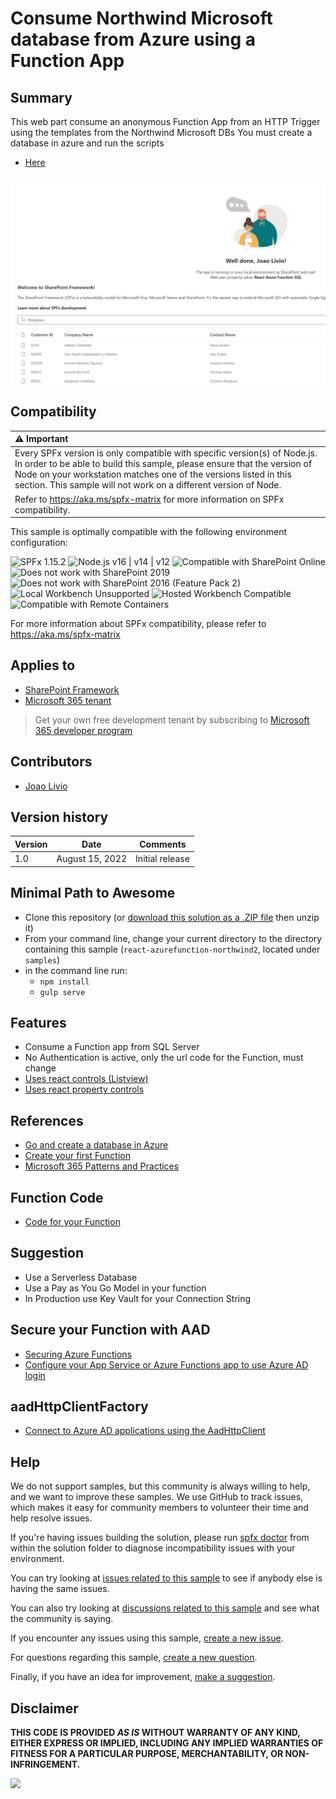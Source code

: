 # Consume Northwind Microsoft database from Azure using a Function App 

## Summary

This web part consume an anonymous Function App from an HTTP Trigger using the templates from the Northwind Microsoft DBs
You must create a database in azure and run the scripts

- [Here](https://github.com/microsoft/sql-server-samples/blob/master/samples/databases/northwind-pubs/readme.md)

![SAMPLE](./assets/FAPP.png)

## Compatibility

| :warning: Important          |
|:---------------------------|
| Every SPFx version is only compatible with specific version(s) of Node.js. In order to be able to build this sample, please ensure that the version of Node on your workstation matches one of the versions listed in this section. This sample will not work on a different version of Node.|
|Refer to <https://aka.ms/spfx-matrix> for more information on SPFx compatibility.   |

This sample is optimally compatible with the following environment configuration:

![SPFx 1.15.2](https://img.shields.io/badge/SPFx-1.15.2-green.svg)
![Node.js v16 | v14 | v12](https://img.shields.io/badge/Node.js-v16%20%7C%20v14%20%7C%20v12-green.svg)
![Compatible with SharePoint Online](https://img.shields.io/badge/SharePoint%20Online-Compatible-green.svg)
![Does not work with SharePoint 2019](https://img.shields.io/badge/SharePoint%20Server%202019-Incompatible-red.svg "SharePoint Server 2019 requires SPFx 1.4.1 or lower")
![Does not work with SharePoint 2016 (Feature Pack 2)](https://img.shields.io/badge/SharePoint%20Server%202016%20(Feature%20Pack%202)-Incompatible-red.svg "SharePoint Server 2016 Feature Pack 2 requires SPFx 1.1")
![Local Workbench Unsupported](https://img.shields.io/badge/Local%20Workbench-Unsupported-red.svg "Local workbench is no longer available as of SPFx 1.13 and above")
![Hosted Workbench Compatible](https://img.shields.io/badge/Hosted%20Workbench-Compatible-green.svg)
![Compatible with Remote Containers](https://img.shields.io/badge/Remote%20Containers-Compatible-green.svg)

For more information about SPFx compatibility, please refer to <https://aka.ms/spfx-matrix>

## Applies to

- [SharePoint Framework](https://learn.microsoft.com/sharepoint/dev/spfx/sharepoint-framework-overview)
- [Microsoft 365 tenant](https://learn.microsoft.com/sharepoint/dev/spfx/set-up-your-development-environment)

> Get your own free development tenant by subscribing to [Microsoft 365 developer program](https://aka.ms/m365/devprogram)

## Contributors

* [Joao Livio](https://github.com/jtlivio)

## Version history

| Version | Date             | Comments        |
| ------- | ---------------- | --------------- |
| 1.0     | August 15, 2022 | Initial release |


## Minimal Path to Awesome

- Clone this repository (or [download this solution as a .ZIP file](https://pnp.github.io/download-partial/?url=https://github.com/pnp/sp-dev-fx-webparts/tree/main/samples/react-azurefunction-northwind2) then unzip it)
- From your command line, change your current directory to the directory containing this sample (`react-azurefunction-northwind2`, located under `samples`)
- in the command line run:
  - `npm install`
  - `gulp serve`


## Features

- Consume a Function app from SQL Server
- No Authentication is active, only the url code for the Function, must change
- [Uses react controls (Listview)](https://pnp.github.io/sp-dev-fx-controls-react/)
- [Uses react property controls](https://pnp.github.io/sp-dev-fx-property-controls/)

## References

- [Go and create a database in Azure](https://github.com/Microsoft/sql-server-samples/tree/master/samples/databases/northwind-pubs)
- [Create your first Function](https://docs.microsoft.com/en-us/sharepoint/dev/spfx/build-for-teams-overview)
- [Microsoft 365 Patterns and Practices](https://aka.ms/m365pnp)

## Function Code

- [Code for your Function](https://github.com/jtlivio/react-azurefunction-northwind/blob/master/FunctionCode.cs)

## Suggestion

- Use a Serverless Database
- Use a Pay as You Go Model in your function
- In Production use Key Vault for your Connection String

## Secure your Function with AAD
- [Securing Azure Functions](https://docs.microsoft.com/en-us/azure/azure-functions/security-concepts?tabs=v4)
- [Configure your App Service or Azure Functions app to use Azure AD login](https://docs.microsoft.com/en-us/azure/app-service/configure-authentication-provider-aad)

## aadHttpClientFactory

- [Connect to Azure AD applications using the AadHttpClient](https://docs.microsoft.com/en-us/sharepoint/dev/spfx/use-aadhttpclient)

## Help

We do not support samples, but this community is always willing to help, and we want to improve these samples. We use GitHub to track issues, which makes it easy for  community members to volunteer their time and help resolve issues.

If you're having issues building the solution, please run [spfx doctor](https://pnp.github.io/cli-microsoft365/cmd/spfx/spfx-doctor/) from within the solution folder to diagnose incompatibility issues with your environment.

You can try looking at [issues related to this sample](https://github.com/pnp/sp-dev-fx-webparts/issues?q=label%3A%22sample%3A%20react-azurefunction-northwind2%22) to see if anybody else is having the same issues.

You can also try looking at [discussions related to this sample](https://github.com/pnp/sp-dev-fx-webparts/discussions?discussions_q=react-azurefunction-northwind2) and see what the community is saying.

If you encounter any issues using this sample, [create a new issue](https://github.com/pnp/sp-dev-fx-webparts/issues/new?assignees=&labels=Needs%3A+Triage+%3Amag%3A%2Ctype%3Abug-suspected%2Csample%3A%20react-azurefunction-northwind2&template=bug-report.yml&sample=react-azurefunction-northwind2&authors=@jtlivio&title=react-azurefunction-northwind2%20-%20).

For questions regarding this sample, [create a new question](https://github.com/pnp/sp-dev-fx-webparts/issues/new?assignees=&labels=Needs%3A+Triage+%3Amag%3A%2Ctype%3Aquestion%2Csample%3A%20react-azurefunction-northwind2&template=question.yml&sample=react-azurefunction-northwind2&authors=@jtlivio&title=react-azurefunction-northwind2%20-%20).

Finally, if you have an idea for improvement, [make a suggestion](https://github.com/pnp/sp-dev-fx-webparts/issues/new?assignees=&labels=Needs%3A+Triage+%3Amag%3A%2Ctype%3Aenhancement%2Csample%3A%20react-azurefunction-northwind2&template=suggestion.yml&sample=react-azurefunction-northwind2&authors=@jtlivio&title=react-azurefunction-northwind2%20-%20).

## Disclaimer

**THIS CODE IS PROVIDED _AS IS_ WITHOUT WARRANTY OF ANY KIND, EITHER EXPRESS OR IMPLIED, INCLUDING ANY IMPLIED WARRANTIES OF FITNESS FOR A PARTICULAR PURPOSE, MERCHANTABILITY, OR NON-INFRINGEMENT.**

<img src="https://m365-visitor-stats.azurewebsites.net/sp-dev-fx-webparts/samples/react-azurefunction-northwind2" />
